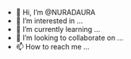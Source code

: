 - 👋 Hi, I’m @NURADAURA
- 👀 I’m interested in ...
- 🌱 I’m currently learning ...
- 💞️ I’m looking to collaborate on ...
- 📫 How to reach me ...

<!---
NURADAURA/NURADAURA is a ✨ special ✨ repository because its `README.md` (this file) appears on your GitHub profile.
You can click the Preview link to take a look at your changes.
--->

